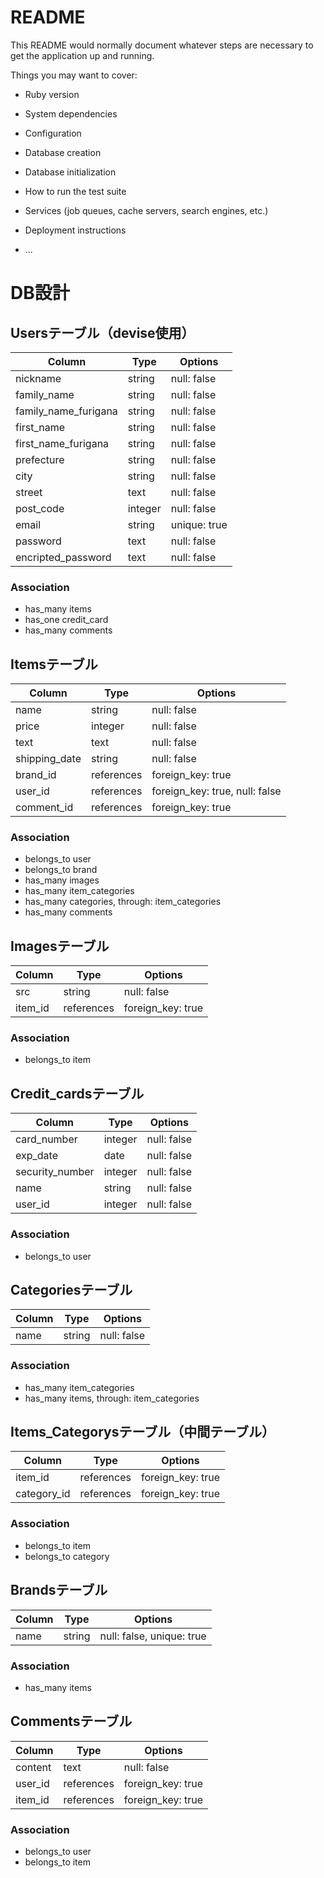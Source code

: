 # README

This README would normally document whatever steps are necessary to get the
application up and running.

Things you may want to cover:

* Ruby version

* System dependencies

* Configuration

* Database creation

* Database initialization

* How to run the test suite

* Services (job queues, cache servers, search engines, etc.)

* Deployment instructions

* ...


# DB設計

## Usersテーブル（devise使用）

|Column|Type|Options|
|------|----|-------|
|nickname|string|null: false|
|family_name|string|null: false|
|family_name_furigana|string|null: false|
|first_name|string|null: false|
|first_name_furigana|string|null: false|
|prefecture|string|null: false|
|city|string|null: false|
|street|text|null: false|
|post_code|integer|null: false|
|email|string|unique: true|
|password|text|null: false|
|encripted_password|text|null: false|

### Association
* has_many items
* has_one credit_card
* has_many comments

## Itemsテーブル

|Column|Type|Options|
|------|----|-------|
|name|string|null: false|
|price|integer|null: false|
|text|text|null: false|
|shipping_date|string|null: false|
|brand_id|references|foreign_key: true|
|user_id|references|foreign_key: true, null: false|
|comment_id|references|foreign_key: true|

### Association
* belongs_to user
* belongs_to brand
* has_many images
* has_many item_categories
* has_many categories, through: item_categories
* has_many comments


## Imagesテーブル
|Column|Type|Options|
|------|----|-------|
|src|string|null: false|
|item_id|references|foreign_key: true|

### Association
* belongs_to item

## Credit_cardsテーブル

|Column|Type|Options|
|------|----|-------|
|card_number|integer|null: false|
|exp_date|date|null: false|
|security_number|integer|null: false|
|name|string|null: false|
|user_id|integer|null: false|

### Association
* belongs_to user

## Categoriesテーブル

|Column|Type|Options|
|------|----|-------|
|name|string|null: false|

### Association
* has_many item_categories
* has_many items, through: item_categories

## Items_Categorysテーブル（中間テーブル）

|Column|Type|Options|
|------|----|-------|
|item_id|references|foreign_key: true|
|category_id|references|foreign_key: true|

### Association
* belongs_to item
* belongs_to category

## Brandsテーブル

|Column|Type|Options|
|------|----|-------|
|name|string|null: false, unique: true|

### Association
* has_many items

## Commentsテーブル

|Column|Type|Options|
|------|----|-------|
|content|text|null: false|
|user_id|references|foreign_key: true|
|item_id|references|foreign_key: true|

### Association
* belongs_to user
* belongs_to item









